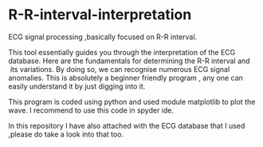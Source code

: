 # R-R-interval-interpretation
ECG signal processing ,basically focused on R-R interval.

This tool essentially guides you through the interpretation of the ECG database.
Here are the fundamentals for determining the R-R interval and  its variations.
By doing so, we can recognise numerous ECG signal anomalies.
This is absolutely a beginner friendly program , any one can easily understand it by just digging into it.

This program is coded using python and used module matplotlib to plot the wave.
I recommend to use this code in spyder ide.

In this repository I have also attached with the ECG database that I used ,please do take a look into that too.
